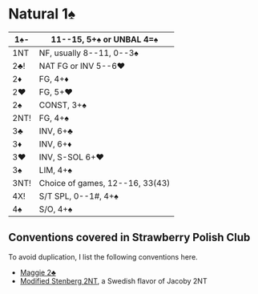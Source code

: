 # Natural 1♠

| 1♠-  | 11--15, 5+♠ or UNBAL 4=♠ |
|------|--------------------------|
| 1NT  | NF, usually 8--11, 0--3♠
| 2♣!  | NAT FG or INV 5--6♥
| 2♦   | FG, 4+♦
| 2♥   | FG, 5+♥
| 2♠   | CONST, 3+♠
| 2NT! | FG, 4+♠
| 3♣   | INV, 6+♣
| 3♦   | INV, 6+♦
| 3♥   | INV, S-SOL 6+♥
| 3♠   | LIM, 4+♠
| 3NT! | Choice of games, 12--16, 33(43)
| 4X!  | S/T SPL, 0--1#, 4+♠
| 4♠   | S/O, 4+♠

## Conventions covered in Strawberry Polish Club

To avoid duplication, I list the following conventions here.

- [Maggie 2♣](../wj/1S/2C.md)
- [Modified Stenberg 2NT](../wj/1S/2NT.md), a Swedish flavor of Jacoby 2NT